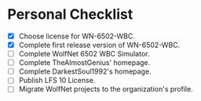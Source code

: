 # Personal Checklist

- [x] Choose license for WN-6502-WBC.
- [x] Complete first release version of WN-6502-WBC.
- [ ] Complete WolfNet 6502 WBC Simulator.
- [ ] Complete TheAlmostGenius' homepage.
- [ ] Complete DarkestSoul1992's homepage.
- [ ] Publish LFS 10 License.
- [ ] Migrate WolfNet projects to the organization's profile.
